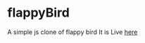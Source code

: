 # flappyBird
A simple js clone of flappy bird
It is Live [here](https://github.com/suzilex/flappyBird)
